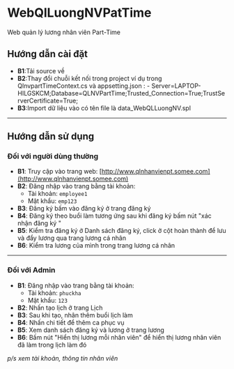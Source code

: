 # WebQlLuongNVPatTime
Web quản lý lương nhân viên Part-Time 


## Hướng dẫn cài đặt 

- **B1**:Tải source về
- **B2**:Thay đổi chuỗi kết nối trong project ví dụ trong QlnvpartTimeContext.cs và appsetting.json :
        - Server=LAPTOP-HILGSKCM;Database=QLNVPartTime;Trusted_Connection=True;TrustServerCertificate=True;
- **B3**:Import dữ liệu vào có tên file là data_WebQLLuongNV.spl

---

## Hướng dẫn sử dụng 

### Đối với người dùng thường

- **B1**: Truy cập vào trang web: [http://www.qlnhanvienpt.somee.com](http://www.qlnhanvienpt.somee.com)
- **B2**: Đăng nhập vào trang bằng tài khoản:
  - Tài khoản: `employee1`
  - Mật khẩu: `emp123`
- **B3**: Đăng ký bấm vào đăng ký ở trang đăng ký 
- **B4**: Đăng ký theo buổi làm tương ứng sau khi đăng ký bấm nút "xác nhận đăng ký "
- **B5**: Kiểm tra đăng ký ở Danh sách đăng ký, click ở cột hoàn thành để lưu và đẩy lương qua trang lương cá nhân 
- **B6**: Kiểm tra lương của mình trong trang lương cá nhân 

---

### Đối với Admin 

- **B1**: Đăng nhập vào trang bằng tài khoản:
  - Tài khoản: `phuckha`
  - Mật khẩu: `123`
- **B2**: Nhấn tạo lịch ở trang Lịch 
- **B3**: Sau khi tạo, nhân thêm buổi lịch làm 
- **B4**: Nhấn chi tiết để thêm ca phục vụ 
- **B5**: Xem danh sách đăng ký và lương ở trang lương 
- **B6**: Bấm nút "Hiển thị lương mỗi nhân viên" để hiển thị lương nhân viên đã làm trong lịch làm đó 

*p/s xem tài khoản, thông tin nhân viên*

